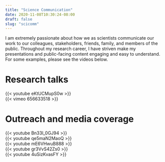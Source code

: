```yaml
---
title: "Science Communication"
date: 2020-11-08T10:30:24-08:00
draft: false
slug: "scicomm"
---
```


I am extremely passionate about how we as scientists communicate our work to our colleagues, stakeholders, friends, family, and members of the public. Throughout my research career, I have striven make my presentations and public-facing content engaging and easy to understand. For some examples, please see the videos below.

# Research talks
{{< youtube eKtUCMupS0w >}}
</br>
{{< vimeo 656633518 >}}
</br>
# Outreach and media coverage
{{< youtube Bn33l_0GJ94 >}}
</br>
{{< youtube qe5maN2MaoQ >}}
</br>
{{< youtube mE6VHwuB888 >}}
</br>
{{< youtube gr3VvS42Zs0 >}}
</br>
{{< youtube 4uSizKvasFY >}}